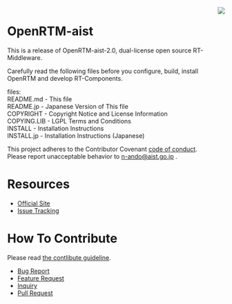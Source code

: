<img src="https://user-images.githubusercontent.com/11814060/74723192-84c34200-527d-11ea-835f-1496fb9d0bbb.png" align="right">

# OpenRTM-aist

This is a release of OpenRTM-aist-2.0, dual-license open source RT-Middleware.

Carefully read the following files before you configure, build, install  
OpenRTM and develop RT-Components.

files:  
README.md   - This file  
README.jp   - Japanese Version of This file  
COPYRIGHT   - Copyright Notice and License Information  
COPYING.LIB - LGPL Terms and Conditions  
INSTALL     - Installation Instructions  
INSTALL.jp  - Installation Instructions (Japanese)  

This project adheres to the Contributor Covenant [code of conduct](.github/CODE_OF_CONDUCT.md).   
Please report unacceptable behavior to n-ando@aist.go.jp .

# Resources
- [Official Site](http://openrtm.org)
- [Issue Tracking](https://github.com/OpenRTM/OpenRTM-aist/issues)

# How To Contribute
Please read [the contlibute guideline](https://github.com/OpenRTM/OpenRTM-aist/wiki/How-to-Contribute).

- [Bug Report](https://github.com/OpenRTM/OpenRTM-aist/wiki/How-to-Contribute#バグ報告)
- [Feature Request](https://github.com/OpenRTM/OpenRTM-aist/wiki/How-to-Contribute#機能追加の提案)
- [Inquiry](https://github.com/OpenRTM/OpenRTM-aist/wiki/How-to-Contribute#問い合わせ)
- [Pull Request](https://github.com/OpenRTM/OpenRTM-aist/wiki/How-to-Contribute#pull-request)
